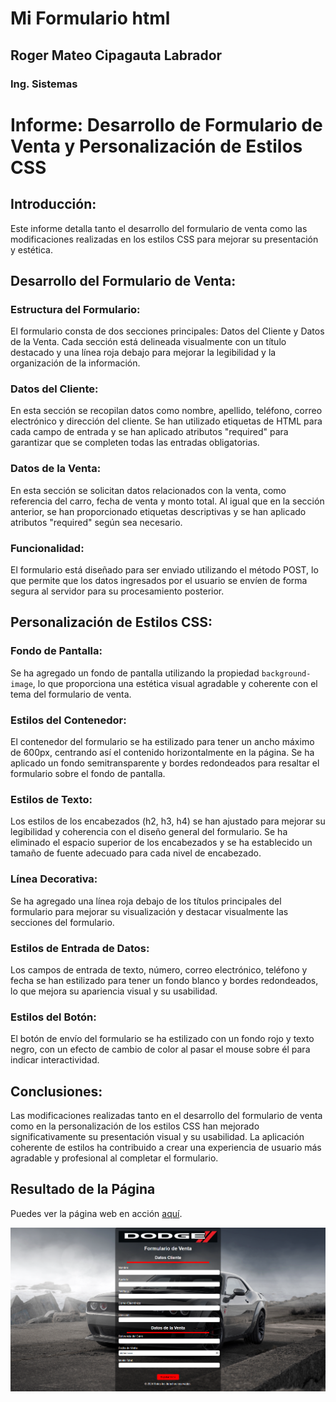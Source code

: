 
# **Mi Formulario html**
## Roger Mateo Cipagauta Labrador
### Ing. Sistemas

# Informe: Desarrollo de Formulario de Venta y Personalización de Estilos CSS

## Introducción:
Este informe detalla tanto el desarrollo del formulario de venta como las modificaciones realizadas en los estilos CSS para mejorar su presentación y estética.

## Desarrollo del Formulario de Venta:

### Estructura del Formulario:
El formulario consta de dos secciones principales: Datos del Cliente y Datos de la Venta. Cada sección está delineada visualmente con un título destacado y una línea roja debajo para mejorar la legibilidad y la organización de la información.

### Datos del Cliente:
En esta sección se recopilan datos como nombre, apellido, teléfono, correo electrónico y dirección del cliente. Se han utilizado etiquetas de HTML para cada campo de entrada y se han aplicado atributos "required" para garantizar que se completen todas las entradas obligatorias.

### Datos de la Venta:
En esta sección se solicitan datos relacionados con la venta, como referencia del carro, fecha de venta y monto total. Al igual que en la sección anterior, se han proporcionado etiquetas descriptivas y se han aplicado atributos "required" según sea necesario.

### Funcionalidad:
El formulario está diseñado para ser enviado utilizando el método POST, lo que permite que los datos ingresados por el usuario se envíen de forma segura al servidor para su procesamiento posterior.

## Personalización de Estilos CSS:

### Fondo de Pantalla:
Se ha agregado un fondo de pantalla utilizando la propiedad `background-image`, lo que proporciona una estética visual agradable y coherente con el tema del formulario de venta.

### Estilos del Contenedor:
El contenedor del formulario se ha estilizado para tener un ancho máximo de 600px, centrando así el contenido horizontalmente en la página. Se ha aplicado un fondo semitransparente y bordes redondeados para resaltar el formulario sobre el fondo de pantalla.

### Estilos de Texto:
Los estilos de los encabezados (h2, h3, h4) se han ajustado para mejorar su legibilidad y coherencia con el diseño general del formulario. Se ha eliminado el espacio superior de los encabezados y se ha establecido un tamaño de fuente adecuado para cada nivel de encabezado.

### Línea Decorativa:
Se ha agregado una línea roja debajo de los títulos principales del formulario para mejorar su visualización y destacar visualmente las secciones del formulario.

### Estilos de Entrada de Datos:
Los campos de entrada de texto, número, correo electrónico, teléfono y fecha se han estilizado para tener un fondo blanco y bordes redondeados, lo que mejora su apariencia visual y su usabilidad.

### Estilos del Botón:
El botón de envío del formulario se ha estilizado con un fondo rojo y texto negro, con un efecto de cambio de color al pasar el mouse sobre él para indicar interactividad.

## Conclusiones:
Las modificaciones realizadas tanto en el desarrollo del formulario de venta como en la personalización de los estilos CSS han mejorado significativamente su presentación visual y su usabilidad. La aplicación coherente de estilos ha contribuido a crear una experiencia de usuario más agradable y profesional al completar el formulario.



## Resultado de la Página
Puedes ver la página web en acción [aquí](https://roger-form-srt.netlify.app/).

![Formulario](https://github.com/RogerCipa7/congenial-octo-computing-machine/blob/main/form-dodge.png)

